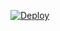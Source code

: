 [![Deploy](https://www.herokucdn.com/deploy/button.png)](https://dashboard.heroku.com/new?template=https://github.com/ghfdtyh/0816dfhsdfv2)

